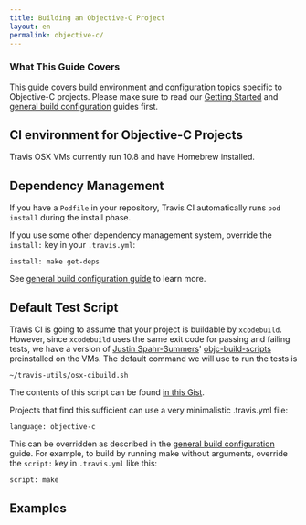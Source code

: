 ```yaml
---
title: Building an Objective-C Project
layout: en
permalink: objective-c/
---
```


### What This Guide Covers

This guide covers build environment and configuration topics specific to Objective-C projects. Please make sure to read our [Getting Started](/docs/user/getting-started/) and [general build configuration](/docs/user/build-configuration/) guides first.

## CI environment for Objective-C Projects

Travis OSX VMs currently run 10.8 and have Homebrew installed.

## Dependency Management

If you have a `Podfile` in your repository, Travis CI automatically runs `pod install` during the install phase.

If you use some other dependency management system, override the `install:` key in your `.travis.yml`:

    install: make get-deps

See [general build configuration guide](/docs/user/build-configuration/) to learn more.

## Default Test Script

Travis CI is going to assume that your project is buildable by `xcodebuild`. However, since `xcodebuild` uses the same exit code for passing and failing tests, we have a version of [Justin Spahr-Summers](https://github.com/jspahrsummers)' [objc-build-scripts](https://github.com/jspahrsummers/objc-build-scripts) preinstalled on the VMs. The default command we will use to run the tests is

    ~/travis-utils/osx-cibuild.sh

The contents of this script can be found [in this Gist](https://gist.github.com/henrikhodne/73151fccea7af3201f63).

Projects that find this sufficient can use a very minimalistic .travis.yml file:

    language: objective-c

This can be overridden as described in the [general build configuration](/docs/user/build-configuration/) guide. For example, to build by running make without arguments, override the `script:` key in `.travis.yml` like this:

    script: make

## Examples

